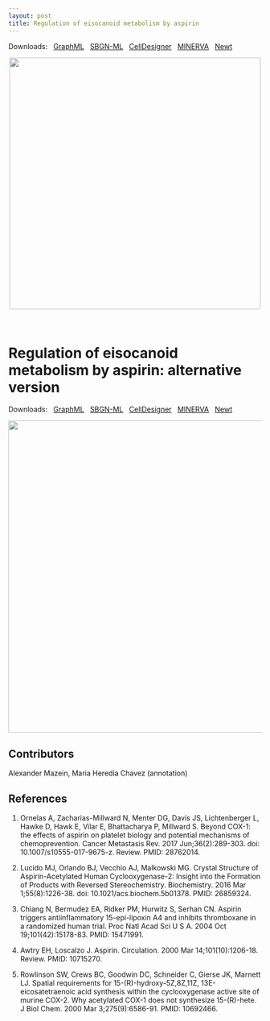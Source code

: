 ```yaml
---
layout: post
title: Regulation of eisocanoid metabolism by aspirin
---
```


Downloads: &nbsp; 
[GraphML](../downloads/F100-aspirin-V003B.graphml) &nbsp;
[SBGN-ML](../downloads/F100-aspirin-V003B-SBGNv02.sbgn) &nbsp;
[CellDesigner](../downloads/F100.xml) &nbsp;
[MINERVA](https://mreg.elixir-luxembourg.org/minerva/index.xhtml?id=F100) &nbsp;
[Newt](http://web.newteditor.org/?URL=https://metabolismregulation.github.io/downloads/F100-aspirin-V003B.sbgn) &nbsp;
<p align="middle"><a href="/aspirin/"><img id="image" src="/downloads/F100-aspirin-V003B.png" width="500"/></a></p>

<br />

# Regulation of eisocanoid metabolism by aspirin: alternative version  

Downloads: &nbsp; 
[GraphML](../downloads/F100-aspirin-V003A.graphml) &nbsp;
[SBGN-ML](../downloads/F100-aspirin-V003A-SBGNv02.sbgn) &nbsp;
[CellDesigner](../downloads/F100.xml) &nbsp;
[MINERVA](https://mreg.elixir-luxembourg.org/minerva/index.xhtml?id=F100) &nbsp;
[Newt](http://web.newteditor.org/?URL=https://metabolismregulation.github.io/downloads/F100-aspirin-V003A.sbgn) &nbsp;
<p align="middle"><a href="/aspirin/"><img id="image" src="/downloads/F100-aspirin-V003A.png" width="620"/></a></p>


## Contributors

Alexander Mazein, Maria Heredia Chavez (annotation)

## References

1. Ornelas A, Zacharias-Millward N, Menter DG, Davis JS, Lichtenberger L, Hawke D, Hawk E, Vilar E, Bhattacharya P, Millward S. Beyond COX-1: the effects of aspirin on platelet biology and potential mechanisms of chemoprevention. Cancer Metastasis Rev. 2017 Jun;36(2):289-303. doi: 10.1007/s10555-017-9675-z. Review. PMID: 28762014.

1. Lucido MJ, Orlando BJ, Vecchio AJ, Malkowski MG. Crystal Structure of Aspirin-Acetylated Human Cyclooxygenase-2: Insight into the Formation of Products with Reversed Stereochemistry. Biochemistry. 2016 Mar 1;55(8):1226-38. doi: 10.1021/acs.biochem.5b01378. PMID: 26859324.

1. Chiang N, Bermudez EA, Ridker PM, Hurwitz S, Serhan CN. Aspirin triggers antiinflammatory 15-epi-lipoxin A4 and inhibits thromboxane in a randomized human trial. Proc Natl Acad Sci U S A. 2004 Oct 19;101(42):15178-83. PMID: 15471991.

1. Awtry EH, Loscalzo J. Aspirin. Circulation. 2000 Mar 14;101(10):1206-18. Review. PMID: 10715270.

1. Rowlinson SW, Crews BC, Goodwin DC, Schneider C, Gierse JK, Marnett LJ. Spatial requirements for 15-(R)-hydroxy-5Z,8Z,11Z, 13E-eicosatetraenoic acid synthesis within the cyclooxygenase active site of murine COX-2. Why acetylated COX-1 does not synthesize 15-(R)-hete. J Biol Chem. 2000 Mar 3;275(9):6586-91. PMID: 10692466.

